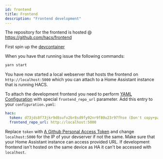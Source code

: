```yaml
---
id: frontend
title: Frontend
description: "Frontend development"
---
```


The repository for the frontend is hosted @ https://github.com/hacs/frontend

First spin up the [devcontainer](/docs/developer/devcontainer)

When you have that running issue the following commands:

```bash
yarn start
```

You have now started a local webserver that hosts the frontend on `http://localhost:5000` which you can attach to a Home Assistant instance that is running HACS.

To attach the development frontend you need to perform [YAML Configuration](/docs/configuration/legacy) with special `frontend_repo_url` parameter. Add this entry to your `configuration.yaml`:

```yaml
hacs:
  token: d73jds8f73jkr9d8sufv2br8sd9fy92nr9f80u23r97fhse (Don't copy+paste this token, create your own)
  frontend_repo_url: http://localhost:5000
```

Replace `token` with [A Github Personal Access Token](/docs/configuration/pat) and change `localhost:5000` for the IP of your devserver if not the same. Make sure that your Home Assistant instance can access provided URL. If development frontend isn't hosted on the same device as HA it can't be accessed with `localhost`.
